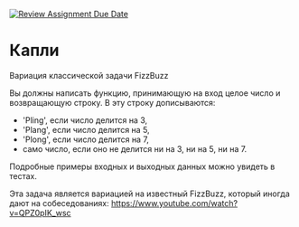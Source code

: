 [![Review Assignment Due Date](https://classroom.github.com/assets/deadline-readme-button-24ddc0f5d75046c5622901739e7c5dd533143b0c8e959d652212380cedb1ea36.svg)](https://classroom.github.com/a/pkIAi2Cd)
# Капли
Вариация классической задачи FizzBuzz

Вы должны написать функцию, принимающую на вход целое число и возвращающую строку. В эту строку дописываются:

* 'Pling', если число делится на 3,
* 'Plang', если число делится на 5,
* 'Plong', если число делится на 7,
* само число, если оно не делится ни на 3, ни на 5, ни на 7.

Подробные примеры входных и выходных данных можно увидеть в тестах.

Эта задача является вариацией на известный FizzBuzz, который иногда дают на собеседованиях: https://www.youtube.com/watch?v=QPZ0pIK_wsc
